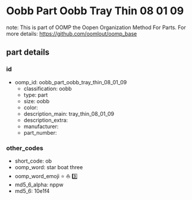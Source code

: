 # Oobb Part Oobb Tray Thin 08 01 09  

note: This is part of OOMP the Oopen Organization Method For Parts. For more details: https://github.com/oomlout/oomp_base

##  part details





### id
* oomp_id: oobb_part_oobb_tray_thin_08_01_09
  * classification: oobb
  * type: part
  * size: oobb
  * color: 
  * description_main: tray_thin_08_01_09
  * description_extra: 
  * manufacturer: 
  * part_number: 

### other_codes
* short_code: ob
* oomp_word: star boat three
* oomp_word_emoji :star: :boat: :three:
* md5_6_alpha: nppw
* md5_6: 10e1f4